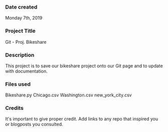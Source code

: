 ### Date created
Monday 7th, 2019

### Project Title
Git - Proj. Bikeshare

### Description
This project is to save our bikeshare project onto our Git page and to update with documentation.

### Files used
Bikeshare.py
Chicago.csv
Washington.csv
new_york_city.csv

### Credits
It's important to give proper credit. Add links to any repo that inspired you or blogposts you consulted.
